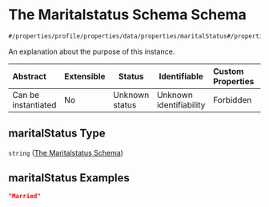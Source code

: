 # The Maritalstatus Schema Schema

```txt
#/properties/profile/properties/data/properties/maritalStatus#/properties/profile/properties/data/properties/maritalStatus
```

An explanation about the purpose of this instance.


| Abstract            | Extensible | Status         | Identifiable            | Custom Properties | Additional Properties | Access Restrictions | Defined In                                                                                          |
| :------------------ | ---------- | -------------- | ----------------------- | :---------------- | --------------------- | ------------------- | --------------------------------------------------------------------------------------------------- |
| Can be instantiated | No         | Unknown status | Unknown identifiability | Forbidden         | Allowed               | none                | [policy_transaction.schema.json\*](../../out/policy_transaction.schema.json "open original schema") |

## maritalStatus Type

`string` ([The Maritalstatus Schema](policy_transaction-properties-the-profile-schema-properties-the-profile-data-schema-properties-the-maritalstatus-schema.md))

## maritalStatus Examples

```json
"Married"
```
